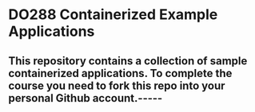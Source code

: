 # DO288 Containerized Example Applications

This repository contains a collection of sample containerized applications.  To complete the course you need to fork this repo into your personal Github account.-----
-----
